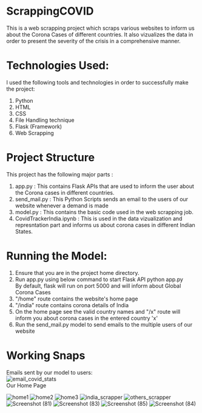 # ScrappingCOVID
This is a web scrapping project which scraps various websites to inform us about the Corona Cases of different countries. It also vizualizes the data in order to present the severity of the crisis in a comprehensive manner.

# Technologies Used:
I used the following tools and technologies in order to successfully make the project: </br>
1. Python </br>
2. HTML </br>
3. CSS </br>
4. File Handling technique </br>
5. Flask (Framework) </br>
6. Web Scrapping </br>

# Project Structure
This project has  the following major parts : </br>
1. app.py : This contains Flask APIs that are used to inform the user about the Corona cases in different countries. </br>
2. send_mail.py : This Python Scripts sends an email to the users of our website whenever a demand is made </br>
3. model.py : This contains the basic code used in the web scrapping job. </br>
4. CovidTrackerIndia.ipynb : This is used in the data vizualization and represntation part and informs us about corona cases in different Indian States.

# Running the Model:
1. Ensure that you are in the project home directory. </br>
2. Run app.py using below command to start Flask API python app.py </br>
By default, flask will run on port 5000 and will inform about Global Corona Cases </br>
3. "/home" route contains the website's home page </br>
4. "/india" route contains corona details of India </br>
5. On the home page see the valid country names and "/x" route will inform you about corona cases in the entered country 'x' </br>
6. Run the send_mail.py model to send emails to the multiple users of our website </br>

# Working Snaps
Emails sent by our model to users: </br>
![email_covid_stats](https://user-images.githubusercontent.com/51885421/85329869-f7c11b80-b4f0-11ea-9902-543a3f6a4d39.png)
</br>
Our Home Page

![home1](https://user-images.githubusercontent.com/51885421/85329985-2939e700-b4f1-11ea-9158-ad18d52f54b5.png)
![home2](https://user-images.githubusercontent.com/51885421/85329988-2b9c4100-b4f1-11ea-9b61-5302a5791900.png)
![home3](https://user-images.githubusercontent.com/51885421/85329989-2c34d780-b4f1-11ea-8be1-9855942a6449.png)
![india_scrapper](https://user-images.githubusercontent.com/51885421/85329990-2ccd6e00-b4f1-11ea-91a4-c849dd06bf98.png)
![others_scrapper](https://user-images.githubusercontent.com/51885421/85329993-2d660480-b4f1-11ea-99fe-fc30ec5449ad.png)
![Screenshot (81)](https://user-images.githubusercontent.com/51885421/85329995-2dfe9b00-b4f1-11ea-8ea0-a63bd35d51c2.png)
![Screenshot (83)](https://user-images.githubusercontent.com/51885421/85329997-2e973180-b4f1-11ea-8db5-5217d132145b.png)
![Screenshot (85)](https://user-images.githubusercontent.com/51885421/85330007-3525a900-b4f1-11ea-9e43-6e217c229c47.png)
![Screenshot (84)](https://user-images.githubusercontent.com/51885421/85330013-37880300-b4f1-11ea-8668-cdb3f9025a78.png)








